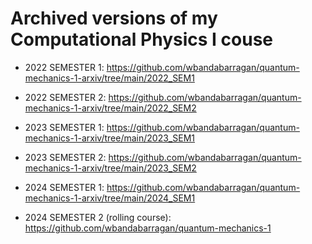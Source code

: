 # Archived versions of my Computational Physics I couse

- 2022 SEMESTER 1: https://github.com/wbandabarragan/quantum-mechanics-1-arxiv/tree/main/2022_SEM1
  
- 2022 SEMESTER 2: https://github.com/wbandabarragan/quantum-mechanics-1-arxiv/tree/main/2022_SEM2
  
- 2023 SEMESTER 1: https://github.com/wbandabarragan/quantum-mechanics-1-arxiv/tree/main/2023_SEM1
  
- 2023 SEMESTER 2: https://github.com/wbandabarragan/quantum-mechanics-1-arxiv/tree/main/2023_SEM2
  
- 2024 SEMESTER 1: https://github.com/wbandabarragan/quantum-mechanics-1-arxiv/tree/main/2024_SEM1
  
- 2024 SEMESTER 2 (rolling course): https://github.com/wbandabarragan/quantum-mechanics-1
